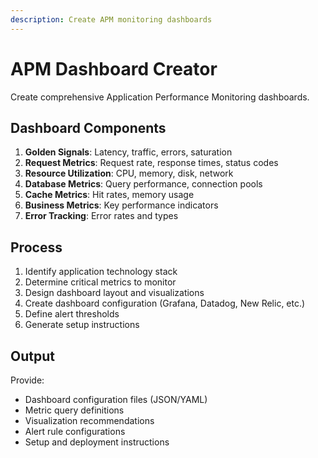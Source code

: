 ```yaml
---
description: Create APM monitoring dashboards
---
```


# APM Dashboard Creator

Create comprehensive Application Performance Monitoring dashboards.

## Dashboard Components

1. **Golden Signals**: Latency, traffic, errors, saturation
2. **Request Metrics**: Request rate, response times, status codes
3. **Resource Utilization**: CPU, memory, disk, network
4. **Database Metrics**: Query performance, connection pools
5. **Cache Metrics**: Hit rates, memory usage
6. **Business Metrics**: Key performance indicators
7. **Error Tracking**: Error rates and types

## Process

1. Identify application technology stack
2. Determine critical metrics to monitor
3. Design dashboard layout and visualizations
4. Create dashboard configuration (Grafana, Datadog, New Relic, etc.)
5. Define alert thresholds
6. Generate setup instructions

## Output

Provide:
- Dashboard configuration files (JSON/YAML)
- Metric query definitions
- Visualization recommendations
- Alert rule configurations
- Setup and deployment instructions
